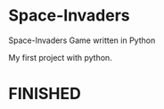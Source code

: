 # Space-Invaders
Space-Invaders Game written in Python

My first project with python.

# FINISHED
  
